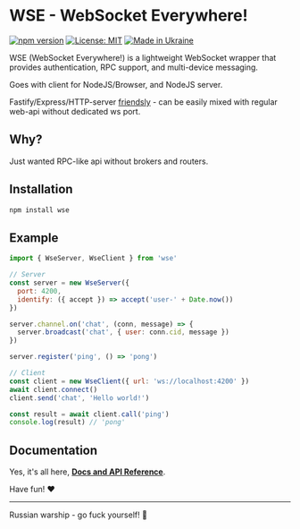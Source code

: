 # WSE - WebSocket Everywhere!

[![npm version](https://badge.fury.io/js/wse.svg)](https://badge.fury.io/js/wse)
[![License: MIT](https://img.shields.io/badge/License-MIT-yellow.svg)](https://opensource.org/licenses/MIT)
[![Made in Ukraine](https://img.shields.io/badge/Made%20in%20Ukraine-❤️-0057B7?style=flat&labelColor=005BBB&color=FFD700)](https://x.com/sternenkofund)

WSE (WebSocket Everywhere!) is a lightweight WebSocket wrapper that provides authentication, RPC support, and multi-device messaging.

Goes with client for NodeJS/Browser, and NodeJS server.

Fastify/Express/HTTP-server [friendsly](./docs/wse.rpc.server-client.md) - can be easily mixed with regular web-api without dedicated ws port.

## Why?

Just wanted RPC-like api without brokers and routers.

## Installation

```bash
npm install wse
```

## Example

```javascript
import { WseServer, WseClient } from 'wse'

// Server
const server = new WseServer({
  port: 4200,
  identify: ({ accept }) => accept('user-' + Date.now())
})

server.channel.on('chat', (conn, message) => {
  server.broadcast('chat', { user: conn.cid, message })
})

server.register('ping', () => 'pong')

// Client
const client = new WseClient({ url: 'ws://localhost:4200' })
await client.connect()
client.send('chat', 'Hello world!')

const result = await client.call('ping')
console.log(result) // 'pong'
```

## Documentation

Yes, it's all here, **[Docs and API Reference](docs/wse.md)**.

Have fun! ❤️

---

Russian warship - go fuck yourself! 🖕
